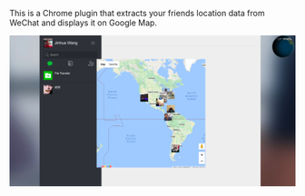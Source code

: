 This is a Chrome plugin that extracts your friends location data from WeChat and displays it on Google Map. 

![Alt text](demo.png?raw=true "WeChat Squirrel")